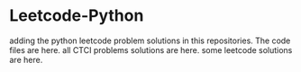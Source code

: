 # Leetcode-Python
adding the python leetcode problem solutions in this repositories. 
The code files are here.
all CTCI problems solutions are here.
some leetcode solutions are here.
















































































































































































































































































































































































































































































































































































































































































































































































































































































































































































































































































































































